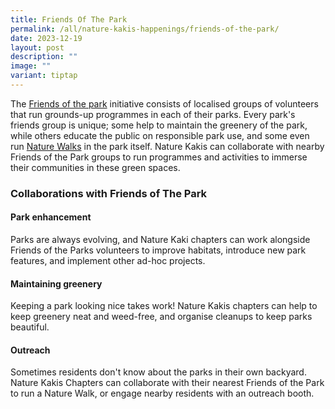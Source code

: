 ```yaml
---
title: Friends Of The Park
permalink: /all/nature-kakis-happenings/friends-of-the-park/
date: 2023-12-19
layout: post
description: ""
image: ""
variant: tiptap
---
```

<p>The <a href="https://fotp.nparks.gov.sg/" rel="noopener noreferrer nofollow" target="_blank">Friends of the park</a> initiative consists of localised groups of volunteers that run grounds-up programmes in each of their parks. Every park's friends group is unique; some help to maintain the greenery of the park, while others educate the public on responsible park use, and some even run <a href="/all/nature-kakis-happenings/nature-walks/" rel="noopener noreferrer nofollow" target="_blank">Nature Walks</a> in the park itself. Nature Kakis can collaborate with nearby Friends of the Park groups to run programmes and activities to immerse their communities in these green spaces.</p><h3>Collaborations with Friends of The Park</h3><h4>Park enhancement</h4><p>Parks are always evolving, and Nature Kaki chapters can work alongside Friends of the Parks volunteers to improve habitats, introduce new park features, and implement other ad-hoc projects. </p><h4>Maintaining greenery</h4><p>Keeping a park looking nice takes work! Nature Kakis chapters can help to keep greenery neat and weed-free, and organise cleanups to keep parks beautiful.</p><h4>Outreach</h4><p>Sometimes residents don't know about the parks in their own backyard. Nature Kakis Chapters can collaborate with their nearest Friends of the Park to run a Nature Walk, or engage nearby residents with an outreach booth.</p><p></p>